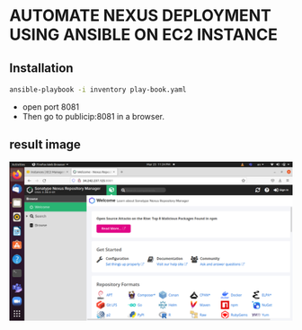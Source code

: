 # AUTOMATE NEXUS DEPLOYMENT USING ANSIBLE ON EC2 INSTANCE
## Installation

```bash
ansible-playbook -i inventory play-book.yaml
```
- open port 8081
- Then go to publicip:8081 in a browser.

## result image
![alt text](https://github.com/ahmedsalaheldin12/automate-nexus-deployment/blob/master/images/Screenshot%20from%202022-03-23%2023-24-31.png)
